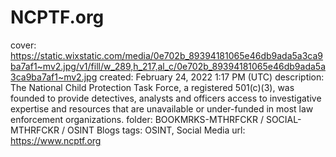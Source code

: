 # NCPTF.org

cover: https://static.wixstatic.com/media/0e702b_89394181065e46db9ada5a3ca9ba7af1~mv2.jpg/v1/fill/w_289,h_217,al_c/0e702b_89394181065e46db9ada5a3ca9ba7af1~mv2.jpg
created: February 24, 2022 1:17 PM (UTC)
description: The National Child Protection Task Force, a registered 501(c)(3), was founded to provide detectives, analysts and officers access to investigative expertise and resources that are unavailable or under-funded in most law enforcement organizations.
folder: BOOKMRKS-MTHRFCKR / SOCIAL-MTHRFCKR / OSINT Blogs
tags: OSINT, Social Media
url: https://www.ncptf.org